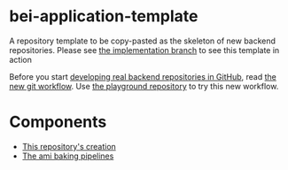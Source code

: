 # bei-application-template

A repository template to be copy-pasted as the skeleton of new backend repositories. Please see [the implementation branch](/../../tree/implementation) to see this template in action

Before you start [developing real backend repositories in GitHub](https://29022131.atlassian.net/wiki/spaces/BEI/pages/744391117/), read [the new git workflow](https://29022131.atlassian.net/wiki/spaces/BEI/pages/736529181/). Use [the playground repository](https://github.com/traveloka/bei-application-experiment/) to try this new workflow.


# Components
- [This repository's creation](https://github.com/traveloka/bei-terraform-github/blob/a6b79dd2a0b53eb4cdfd90e32851c7333b21c18c/standards-and-implementation/main.tf#L17-L29)
- [The ami baking pipelines](https://github.com/traveloka/tvlk-build-terraform-aws/tree/d1b78b90aa83166273876b827849c77857721e39/ap-southeast-1/ami-baking/bei)
<!-- TODO
- java codebuild projects
- deployment playbook
- ASG -->
